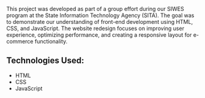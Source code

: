 This project was developed as part of a group effort during our SIWES program at the State Information Technology Agency (SITA). The goal was to demonstrate our understanding of front-end development using HTML, CSS, and JavaScript. The website redesign focuses on improving user experience, optimizing performance, and creating a responsive layout for e-commerce functionality.

## Technologies Used:
- HTML
- CSS
- JavaScript
